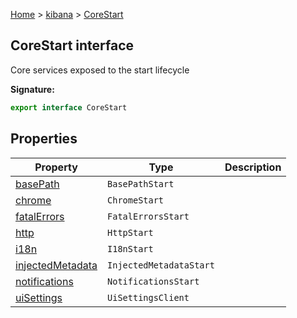 [Home](./index) &gt; [kibana](./kibana.md) &gt; [CoreStart](./kibana.corestart.md)

## CoreStart interface

Core services exposed to the start lifecycle

<b>Signature:</b>

```typescript
export interface CoreStart 
```

## Properties

|  Property | Type | Description |
|  --- | --- | --- |
|  [basePath](./kibana.corestart.basepath.md) | `BasePathStart` |  |
|  [chrome](./kibana.corestart.chrome.md) | `ChromeStart` |  |
|  [fatalErrors](./kibana.corestart.fatalerrors.md) | `FatalErrorsStart` |  |
|  [http](./kibana.corestart.http.md) | `HttpStart` |  |
|  [i18n](./kibana.corestart.i18n.md) | `I18nStart` |  |
|  [injectedMetadata](./kibana.corestart.injectedmetadata.md) | `InjectedMetadataStart` |  |
|  [notifications](./kibana.corestart.notifications.md) | `NotificationsStart` |  |
|  [uiSettings](./kibana.corestart.uisettings.md) | `UiSettingsClient` |  |

